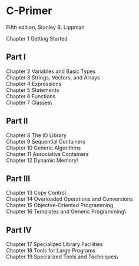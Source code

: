 # C-Primer
Fifth edition, Stanley B. Lippman


Chapter 1 Getting Started

## Part I
Chapter 2 Variables and Basic Types\
Chapter 3 Strings, Vectors, and Arrays\
Chapter 4 Expressions\
Chapter 5 Statements\
Chapter 6 Functions\
Chapter 7 Classes\\

## Part II
Chapter 8 The IO Library\
Chapter 9 Sequential Containers\
Chapter 10 Generic Algorithms\
Chapter 11 Associative Containers\
Chapter 12 Dynamic Memory\\

## Part III
Chapter 13 Copy Control\
Chapter 14 Overloaded Operations and Conversions\
Chapter 15 Objectve-Oriented Programming\
Chapter 16 Templates and Generic Programming\\

## Part IV
Chapter 17 Specialized Library Facilities\
Chapter 18 Tools for Large Programs\
Chapter 19 Specialized Tools and Techniques\
